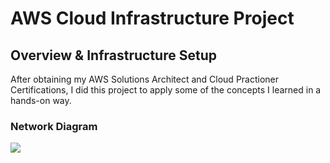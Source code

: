 # AWS Cloud Infrastructure Project 
## Overview & Infrastructure Setup
After obtaining my AWS Solutions Architect and Cloud Practioner Certifications, I did this project to apply some of the concepts I learned in a hands-on way. 
### Network Diagram 
<img src="https://drive.google.com/file/d/1QKqroXYlSFJc2jO-omAo7MfU6Aa0wD32/view?usp=sharing">
